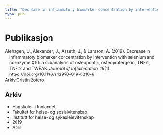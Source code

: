 ```yaml
---
title: "Decrease in inflammatory biomarker concentration by intervention with selenium and coenzyme Q10: a subanalysis of osteopontin, osteoprotergerin, TNFr1, TNFr2 and TWEAK"
type: pub
---
```

<h1>Publikasjon</h1>
<article id="csl-bib-container-NBB7HQNP" class="csl-bib-container">
  <div class="csl-bib-body" style="line-height: 1.35; padding-left: 1em; text-indent:-1em;">
  <div class="csl-entry">Alehagen, U., Alexander, J., Aaseth, J., &amp; Larsson, A. (2019). Decrease in inflammatory biomarker concentration by intervention with selenium and coenzyme Q10: a subanalysis of osteopontin, osteoprotergerin, TNFr1, TNFr2 and TWEAK. <i>Journal of Inflammation</i>, <i>16</i>(1). <a href="https://doi.org/10.1186/s12950-019-0210-6">https://doi.org/10.1186/s12950-019-0210-6</a></div>
</div>
  <div class="csl-bib-buttons">
    <a href="#taxonomy-article-NBB7HQNP" class="csl-bib-button">Arkiv</a>
    <a href="https://app.cristin.no/results/show.jsf?id=1693723" alt="Cristin URL" class="csl-bib-button">Cristin</a>
    <a href="http://zotero.org/groups/5022929/items/NBB7HQNP" alt="Zotero URL" class="csl-bib-button">Zotero</a>
  </div>
  <div id="csl-bib-meta-container-NBB7HQNP"></div>
</article>
<div id="csl-bib-meta-NBB7HQNP" class="csl-bib-meta">
  <article id="taxonomy-article-NBB7HQNP" class="taxonomy-article">
    <h1>Arkiv</h1>
    <ul>
      <li>Høgskolen i Innlandet</li>
      <li>Fakultet for helse- og sosialvitenskap</li>
      <li>Institutt for helse- og sykepleievitenskap</li>
      <li>2019</li>
      <li>April</li>
    </ul>
  </article>
</div>
